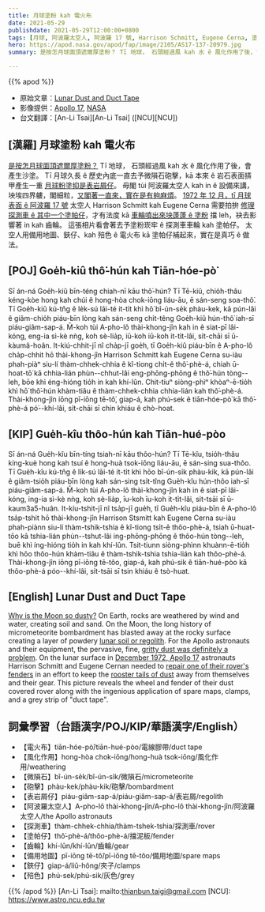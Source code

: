 ```yaml
---
title: 月球塗粉 kah 電火布
date: 2021-05-29
publishdate: 2021-05-29T12:00:00+0800
tags: [月球, 阿波羅太空人, 阿波羅 17 號, Harrison Schmitt, Eugene Cerna, 塗帕仔, 齒輪, 電火布]
hero: https://apod.nasa.gov/apod/fap/image/2105/AS17-137-20979.jpg
summary: 是按怎月球面頂遮爾厚塗粉？ Tī 地球， 石頭經過風 kah 水 ê 風化作用了後，會產生沙塗。

---
```


{{% apod %}}

- 原始文章：[Lunar Dust and Duct Tape](https://apod.nasa.gov/apod/ap210529.html)
- 影像提供：[Apollo 17](https://www.nasa.gov/mission_pages/apollo/apollo-17), [NASA](http://www.nasa.gov/home/index.html)
- 台文翻譯：[An-Li Tsai][An-Li Tsai] ([NCU][NCU])

## [漢羅] 月球塗粉 kah 電火布

[是按怎月球面頂遮爾厚塗粉？][Why is the Moon so dusty?]
Tī 地球， 石頭經過風 kah 水 ê 風化作用了後，會產生沙塗。
Tī 月球久長 ê 歷史內底一直去予微隕石砲擊，kā 本來 ê 岩石表面挵甲產生一重 [月球粉塗抑是表岩屑仔][lunar soil or regolith]。
毋閣 tùi 阿波羅太空人 kah in ê 設備來講，坱埃四界軁，閣細粒，[又閣著一直來，實在是有夠麻煩][gritty dust was definitely a problem]。
[1972 年 12 月，tī 月球表面 ê 阿波羅 17 號][December 1972, Apollo 17] 太空人 Harrison Schmitt kah  Eugene Cerna 需要拍拚 [修理探測車 ê 其中一个塗帕仔][repair one of their rover's fenders]，才有法度 kā [車輪噴出來坱蓬蓬 ê 塗粉][rooster tails of dust] 擋 leh，袂去影響著 in kah 齒輪。
這張相片看會著去予塗粉崁牢 ê 探測車車輪 kah 塗帕仔。
太空人用備用地圖、鋏仔、kah 殕色 ê 電火布 kā 塗帕仔補起來，實在是真巧 ê 做法。

## [POJ] Goe̍h-kiû thô͘-hún kah Tiān-hóe-pò͘

Sī án-ná Goe̍h-kiû bīn-téng chiah-nī kāu thô͘-hún?
Tī Tē-kiû, chio̍h-thâu kéng-kòe hong kah chúi ê hong-hòa chok-iōng liáu-āu, ē sán-seng soa-thô͘.
Tī Goe̍h-kiû kú-tn̂g ê le̍k-sú lāi-té it-ti̍t khì hō͘ bî-ún-se̍k phàu-kek, kā pún-lâi ê giâm-chio̍h piáu-bīn lòng kah sán-seng chi̍t-têng Goe̍h-kiû hún-thô͘ iah-sī piáu-giâm-sap-á.
M̄-koh tùi A-pho-lô thài-khong-jîn kah in ê siat-pī lâi-kóng, eng-ia sì-kè nǹg, koh sè-lia̍p, iū-koh iū-koh it-ti̍t-lâi, si̍t-chāi sī ū-kàumâ-hoân.
It-kiú-chhit-jī nî cha̍p-jī goe̍h, tī Goe̍h-kiû piáu-bīn ê A-pho-lô cha̍p-chhit hō thài-khong-jîn Harrison Schmitt kah Eugene Cerna su-iàu phah-piàⁿ siu-lí thàm-chhek-chhia ê kî-tiong chi̍t-ê thô͘-phè-á, chiah ū-hoat-tō͘ kā chhia-lián phùn--chhut-lâi eng-phōng-phōng ê thô͘-hún tòng--leh, bōe khì éng-hióng tio̍h in kah khí-lûn.
Chit-tiuⁿ siòng-phìⁿ khòaⁿ-ē-tio̍h khì hō͘ thô͘-hún khàm-tiâu ê thàm-chhek-chhia chhia-lián kah thô͘-phè-á.
Thài-khong-jîn iōng pī-iōng tē-tô͘, giap-á, kah phú-sek ê tiān-hóe-pò͘ kā thô͘-phè-á pó͘--khí-lâi, si̍t-chāi sī chin khiáu ê chò-hoat.



## [KIP] Gue̍h-kîu thôo-hún kah Tiān-hué-pòo

Sī án-ná Gue̍h-kîu bīn-tíng tsiah-nī kāu thôo-hún?
Tī Tē-kîu, tsio̍h-thâu kíng-kuè hong kah tsuí ê hong-huà tsok-iōng liáu-āu, ē sán-sing sua-thôo.
Tī Gue̍h-kîu kú-tn̂g ê li̍k-sú lāi-té it-ti̍t khì hōo bî-ún-si̍k phàu-kik, kā pún-lâi ê giâm-tsio̍h piáu-bīn lòng kah sán-sing tsi̍t-tîng Gue̍h-kîu hún-thôo iah-sī piáu-giâm-sap-á.
M̄-koh tùi A-pho-lô thài-khong-jîn kah in ê siat-pī lâi-kóng, ing-ia sì-kè nǹg, koh sè-lia̍p, īu-koh īu-koh it-ti̍t-lâi, si̍t-tsāi sī ū-kaum3a5-huân.
It-kíu-tshit-jī nî tsa̍p-jī gue̍h, tī Gue̍h-kîu piáu-bīn ê A-pho-lô tsa̍p-tshit hō thài-khong-jîn Harrison Stsmitt kah Eugene Cerna su-iàu phah-piànn siu-lí thàm-tshik-tshia ê kî-tiong tsi̍t-ê thôo-phè-á, tsiah ū-huat-tōo kā tshia-lián phùn--tshut-lâi ing-phōng-phōng ê thôo-hún tòng--leh, buē khì íng-hióng tio̍h in kah khí-lûn.
Tsit-tiunn siòng-phìnn khuànn-ē-tio̍h khì hōo thôo-hún khàm-tiâu ê thàm-tshik-tshia tshia-lián kah thôo-phè-á.
Thài-khong-jîn iōng pī-iōng tē-tôo, giap-á, kah phú-sik ê tiān-hué-pòo kā thôo-phè-á póo--khí-lâi, si̍t-tsāi sī tsin khiáu ê tsò-huat.



## [English] Lunar Dust and Duct Tape

[Why is the Moon so dusty?][Why is the Moon so dusty?]
On Earth, rocks are weathered by wind and water, creating soil and sand. On the Moon, the long history of micrometeorite bombardment has blasted away at the rocky surface creating a layer of powdery [lunar soil or regolith].
For the Apollo astronauts and their equipment, the pervasive, fine, [gritty dust was definitely a problem][gritty dust was definitely a problem].
On the lunar surface in [December 1972, Apollo 17][December 1972, Apollo 17] astronauts Harrison Schmitt and Eugene Cernan needed to [repair one of their rover's fenders][repair one of their rover's fenders] in an effort to keep the [rooster tails of dust][rooster tails of dust] away from themselves and their gear.
This picture reveals the wheel and fender of their dust covered rover along with the ingenious application of spare maps, clamps, and a grey strip of "duct tape".


## 詞彙學習（台語漢字/POJ/KIP/華語漢字/English）

- 【電火布】tiān-hóe-pò͘/tiān-hué-pòo/電線膠帶/duct tape
- 【風化作用】hong-hòa chok-iōng/hong-huà tsok-iōng/風化作用/weathering
- 【微隕石】bî-ún-se̍k/bî-ún-si̍k/微隕石/micrometeorite
- 【砲擊】phàu-kek/phàu-kik/砲擊/bombardment
- 【表岩屑仔】piáu-giâm-sap-á/piáu-giâm-sap-á/表岩屑/regolith
- 【阿波羅太空人】A-pho-lô thài-khong-jîn/A-pho-lô thài-khong-jîn/阿波羅太空人/the Apollo astronauts
- 【探測車】thàm-chhek-chhia/thàm-tshek-tshia/探測車/rover
- 【塗帕仔】thô͘-phè-á/thôo-phè-á/擋泥板/fender
- 【齒輪】khí-lûn/khí-lûn/齒輪/gear
- 【備用地圖】pī-iōng tē-tô͘/pī-iōng tē-tôo/備用地圖/spare maps
- 【鋏仔】giap-á/liû-hông/夾子/clamps
- 【殕色】phú-sek/phú-sik/灰色/grey


{{% /apod %}}
[An-Li Tsai]: mailto:thianbun.taigi@gmail.com
[NCU]: https://www.astro.ncu.edu.tw

[copyright]: https://apod.nasa.gov/apod/fap/lib/about_apod.html#srapply

[Why is the Moon so dusty?]:https://www.nasa.gov/sites/default/files/thumbnails/image/lunar_outpost_3a.jpg
[lunar soil or regolith]:https://en.wikipedia.org/wiki/Lunar_soil
[gritty dust was definitely a problem]:https://www.nasa.gov/directorates/spacetech/spinoff/Measuring_Moon_Dust_to_Fight_Air_Pollution
[December 1972, Apollo 17]:https://apod.nasa.gov/apod/fap/ap030111.html
[repair one of their rover's fenders]:http://www.hq.nasa.gov/office/pao/History/alsj/a17/a17.eva2prep.html
[rooster tails of dust]:https://www.nasa.gov/sites/default/files/images/183731main_image_feature_881_ys_full.jpg
